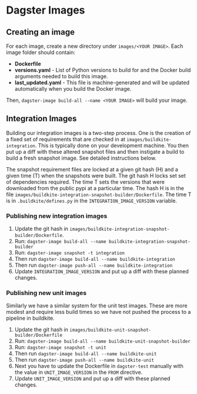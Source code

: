# Dagster Images

## Creating an image

For each image, create a new directory under `images/<YOUR IMAGE>`. Each image folder should
contain:

- **Dockerfile**
- **versions.yaml** - List of Python versions to build for and the Docker build arguments needed to
  build this image.
- **last_updated.yaml** - This file is machine-generated and will be updated automatically when you
  build the Docker image.

Then, `dagster-image build-all --name <YOUR IMAGE>` will build your image.

## Integration Images

Building our integration images is a two-step process. One is the creation of a fixed set of
requirements that are checked in at `images/buildkite-integration`. This is typically done on your
development machine. You then put up a diff with these altered snapshot files and then instigate a
build to build a fresh snapshot image. See detailed instructions below.

The snapshot requirement files are locked at a given git hash (H) and a given time (T) when the
snapshots were built. The git hash H locks set set of dependencies required. The time T sets the
versions that were downloaded from the public pypi at a particular time. The hash H is in the file
`images/buildkite-integration-snapshot-builder/Dockerfile`. The time T is in `.buildkite/defines.py`
in the `INTEGRATION_IMAGE_VERSION` variable.

### Publishing new integration images

1. Update the git hash in `images/buildkite-integration-snapshot-builder/Dockerfile`.
2. Run: `dagster-image build-all --name buildkite-integration-snapshot-builder`
3. Run: `dagster-image snapshot -t integration`
4. Then run `dagster-image build-all --name buildkite-integration`
5. Then run `dagster-image push-all --name buildkite-integration`
6. Update `INTEGRATION_IMAGE_VERSION` and put up a diff with these planned changes.

### Publishing new unit images

Similarly we have a similar system for the unit test images. These are more
modest and require less build times so we have not pushed the process
to a pipeline in buildkite.

1. Update the git hash in `images/buildkite-unit-snapshot-builder/Dockerfile`
2. Run: `dagster-image build-all --name buildkite-unit-snapshot-builder`
3. Run: `dagster-image snapshot -t unit`
4. Then run `dagster-image build-all --name buildkite-unit`
5. Then run `dagster-image push-all --name buildkite-unit`
6. Next you have to update the Dockerfile in `dagster-test` manually with the value in
   `UNIT_IMAGE_VERSION` in the `FROM` directive.
7. Update `UNIT_IMAGE_VERSION` and put up a diff with these planned changes.
